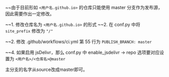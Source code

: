~~由于目前形如 `<用户名.github.io>` 的仓库只能使用 master 分支作为发布源，因此需要作出一定修改。

~~1. 修改仓库名为 `<用户名.github.io>` 的形式
~~2. 在 conf.py 中将 `site_prefix` 修改为 `"/"`

~~2. 修改 .github/workflows/ci.yml 第 55 行为 `PUBLISH_BRANCH: master`

~~4. 如果启用 jsDelivr，那么 conf.py 中 enable_jsdelivr -> repo 选项要对应设置为 `<用户名>/<仓库名>@master`

主分支的名字从source改成master即可。

